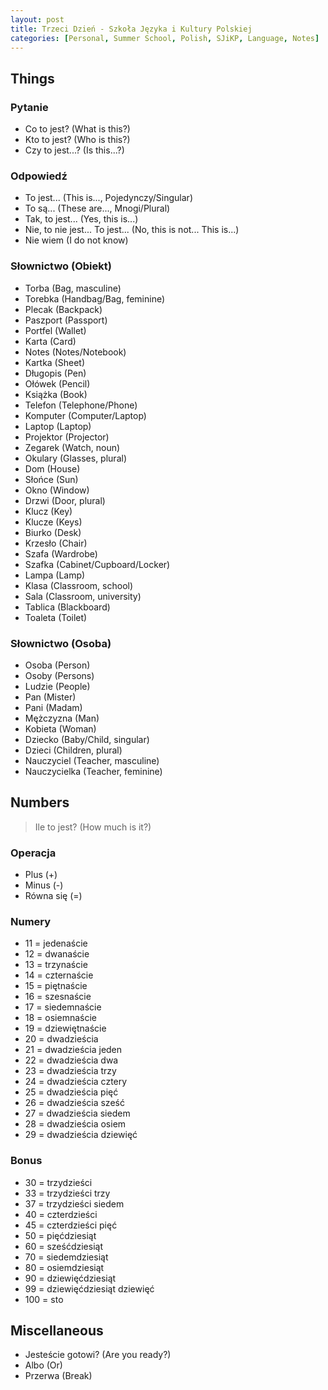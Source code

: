 ```yaml
---
layout: post
title: Trzeci Dzień - Szkoła Języka i Kultury Polskiej
categories: [Personal, Summer School, Polish, SJiKP, Language, Notes]
---
```


## Things

### Pytanie

- Co to jest? (What is this?)
- Kto to jest? (Who is this?)
- Czy to jest...? (Is this...?)

### Odpowiedź

- To jest... (This is..., Pojedynczy/Singular)
- To są... (These are..., Mnogi/Plural)
- Tak, to jest... (Yes, this is...)
- Nie, to nie jest... To jest... (No, this is not... This is...)
- Nie wiem (I do not know)

### Słownictwo (Obiekt)

- Torba (Bag, masculine)
- Torebka (Handbag/Bag, feminine)
- Plecak (Backpack)
- Paszport (Passport)
- Portfel (Wallet)
- Karta (Card)
- Notes (Notes/Notebook)
- Kartka (Sheet)
- Długopis (Pen)
- Ołówek (Pencil)
- Książka (Book)
- Telefon (Telephone/Phone)
- Komputer (Computer/Laptop)
- Laptop (Laptop)
- Projektor (Projector)
- Zegarek (Watch, noun)
- Okulary (Glasses, plural)
- Dom (House)
- Słońce (Sun)
- Okno (Window)
- Drzwi (Door, plural)
- Klucz (Key)
- Klucze (Keys)
- Biurko (Desk)
- Krzesło (Chair)
- Szafa (Wardrobe)
- Szafka (Cabinet/Cupboard/Locker)
- Lampa (Lamp)
- Klasa (Classroom, school)
- Sala (Classroom, university)
- Tablica (Blackboard)
- Toaleta (Toilet)

### Słownictwo (Osoba)

- Osoba (Person)
- Osoby (Persons)
- Ludzie (People)
- Pan (Mister)
- Pani (Madam)
- Mężczyzna (Man)
- Kobieta (Woman)
- Dziecko (Baby/Child, singular)
- Dzieci (Children, plural)
- Nauczyciel (Teacher, masculine)
- Nauczycielka (Teacher, feminine)

## Numbers

> Ile to jest? (How much is it?)

### Operacja

- Plus (+)
- Minus (-)
- Równa się (=)

### Numery

- 11 = jedenaście
- 12 = dwanaście
- 13 = trzynaście
- 14 = czternaście
- 15 = piętnaście
- 16 = szesnaście
- 17 = siedemnaście
- 18 = osiemnaście
- 19 = dziewiętnaście
- 20 = dwadzieścia
- 21 = dwadzieścia jeden
- 22 = dwadzieścia dwa
- 23 = dwadzieścia trzy
- 24 = dwadzieścia cztery
- 25 = dwadzieścia pięć
- 26 = dwadzieścia sześć
- 27 = dwadzieścia siedem
- 28 = dwadzieścia osiem
- 29 = dwadzieścia dziewięć

### Bonus

- 30 = trzydzieści
- 33 = trzydzieści trzy
- 37 = trzydzieści siedem
- 40 = czterdzieści
- 45 = czterdzieści pięć
- 50 = pięćdziesiąt
- 60 = sześćdziesiąt
- 70 = siedemdziesiąt
- 80 = osiemdziesiąt
- 90 = dziewięćdziesiąt
- 99 = dziewięćdziesiąt dziewięć
- 100 = sto

## Miscellaneous

- Jesteście gotowi? (Are you ready?)
- Albo (Or)
- Przerwa (Break)
